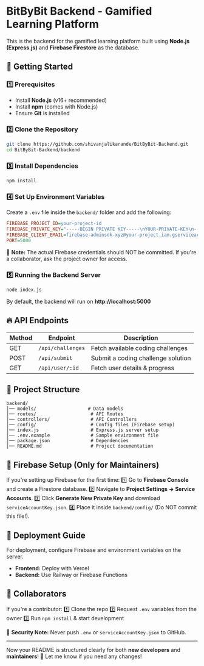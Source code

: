 # BitByBit Backend - Gamified Learning Platform

This is the backend for the gamified learning platform built using **Node.js (Express.js)** and **Firebase Firestore** as the database.

## 🚀 Getting Started

### 1️⃣ Prerequisites
- Install **Node.js** (v16+ recommended)
- Install **npm** (comes with Node.js)
- Ensure **Git** is installed

### 2️⃣ Clone the Repository
```sh
git clone https://github.com/shivanjalikarande/BitByBit-Backend.git
cd BitByBit-Backend/backend
```

### 3️⃣ Install Dependencies
```sh
npm install
```

### 4️⃣ Set Up Environment Variables
Create a `.env` file inside the `backend/` folder and add the following:
```ini
FIREBASE_PROJECT_ID=your-project-id
FIREBASE_PRIVATE_KEY="-----BEGIN PRIVATE KEY-----\nYOUR-PRIVATE-KEY\n-----END PRIVATE KEY-----\n"
FIREBASE_CLIENT_EMAIL=firebase-adminsdk-xyz@your-project.iam.gserviceaccount.com
PORT=5000
```
📌 **Note:** The actual Firebase credentials should NOT be committed. If you're a collaborator, ask the project owner for access.

### 5️⃣ Running the Backend Server
```sh
node index.js
```
By default, the backend will run on **http://localhost:5000**

## 🔥 API Endpoints
| Method | Endpoint            | Description                        |
|--------|---------------------|------------------------------------|
| GET    | `/api/challenges`   | Fetch available coding challenges |
| POST   | `/api/submit`       | Submit a coding challenge solution |
| GET    | `/api/user/:id`     | Fetch user details & progress     |

## 📁 Project Structure
```
backend/
│── models/                   # Data models
│── routes/                    # API Routes
│── controllers/               # API Controllers
│── config/                    # Config files (Firebase setup)
│── index.js                   # Express.js server setup
│── .env.example               # Sample environment file
│── package.json               # Dependencies
│── README.md                  # Project documentation
```

## 🔧 Firebase Setup (Only for Maintainers)
If you're setting up Firebase for the first time:
1️⃣ Go to **Firebase Console** and create a Firestore database.
2️⃣ Navigate to **Project Settings → Service Accounts**.
3️⃣ Click **Generate New Private Key** and download `serviceAccountKey.json`.
4️⃣ Place it inside `backend/config/` (Do NOT commit this file!).

## 🚀 Deployment Guide
For deployment, configure Firebase and environment variables on the server.
- **Frontend:** Deploy with Vercel
- **Backend:** Use Railway or Firebase Functions

## 👥 Collaborators
If you're a contributor:
1️⃣ Clone the repo
2️⃣ Request `.env` variables from the owner
3️⃣ Run `npm install` & start development

📌 **Security Note:** Never push `.env` or `serviceAccountKey.json` to GitHub.

---

Now your README is structured clearly for both **new developers** and **maintainers**! 🚀 Let me know if you need any changes!

